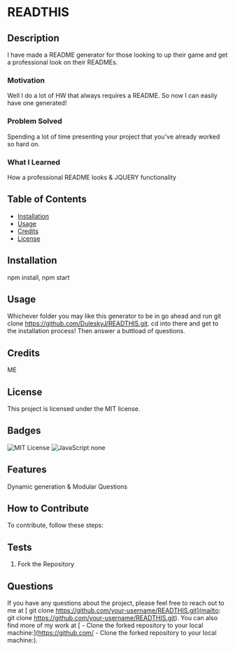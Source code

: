 # READTHIS

## Description
I have made a README generator for those looking to up their game and get a professional look on their READMEs.

### Motivation
Well I do a lot of HW that always requires a README. So now I can easily have one generated!

### Problem Solved
Spending a lot of time presenting your project that you've already worked so hard on.

### What I Learned
How a professional README looks & JQUERY functionality 

## Table of Contents
- [Installation](#installation)
- [Usage](#usage)
- [Credits](#credits)
- [License](#license)

## Installation
npm install, npm start

## Usage
Whichever folder you may like this generator to be in go ahead and run git clone https://github.com/DuleskyJ/READTHIS.git. cd into there and get to the installation process! Then answer a buttload of questions.

## Credits
ME

## License
This project is licensed under the MIT license.

## Badges
![MIT License](https://img.shields.io/badge/License-MIT-yellow.svg) ![JavaScript](https://img.shields.io/badge/language-JavaScript-blue.svg) none

## Features
Dynamic generation & Modular Questions

## How to Contribute
To contribute, follow these steps:

## Tests
1. Fork the Repository

## Questions
If you have any questions about the project, please feel free to reach out to me at [     git clone https://github.com/your-username/READTHIS.git](mailto:     git clone https://github.com/your-username/READTHIS.git). You can also find more of my work at [   - Clone the forked repository to your local machine:](https://github.com/   - Clone the forked repository to your local machine:).
  